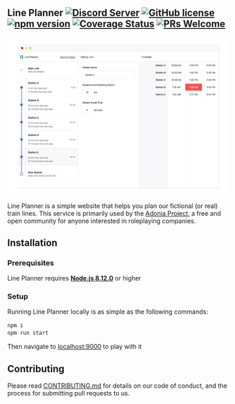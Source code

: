 ## Line Planner [![Discord Server](https://img.shields.io/discord/308323056592486420.svg?logo=discord)](https://discord.gg/a72grh5) [![GitHub license](https://img.shields.io/badge/license-MIT-blue.svg)](https://github.com/adonia-project/line-planner/blob/master/LICENSE) [![npm version](https://img.shields.io/npm/v/react.svg?style=flat)](https://www.npmjs.com/package/react) [![Coverage Status](https://coveralls.io/repos/github/adonia-project/line-planner/badge.svg?branch=master)](https://coveralls.io/github/adonia-project/line-planner?branch=master)  [![PRs Welcome](https://img.shields.io/badge/PRs-welcome-brightgreen.svg?style=flat-square)](http://makeapullrequest.com)  

![App Preview](meta/app.png)

Line Planner is a simple website that helps you plan our fictional (or real) train lines. This service is primarily used by the [Adonia Project](https://adoniaproject.com), a free and open community for anyone interested in roleplaying companies.

## Installation
### Prerequisites
Line Planner requires [**Node.js 8.12.0**](https://nodejs.org/en/download/) or higher

### Setup
Running Line Planner locally is as simple as the following commands:

```bash
npm i
npm run start
```

Then navigate to [localhost:9000](http://localhost:9000) to play with it


## Contributing
Please read [CONTRIBUTING.md]() for details on our code of conduct, and the process for submitting pull requests to us.
